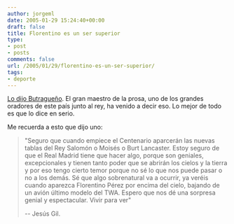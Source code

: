 ```yaml
---
author: jorgeml
date: 2005-01-29 15:24:40+00:00
draft: false
title: Florentino es un ser superior
type: 
- post
- posts
comments: false
url: /2005/01/29/florentino-es-un-ser-superior/
tags:
- deporte
---
```


[Lo dijo Butragueño](http://www.as.com/articulo.html?d_date=20050127&xref=20050127dasdaiftb_12&type=Tes&anchor=dasftb). El gran maestro de la prosa, uno de los grandes oradores de este país junto al rey, ha venido a decir eso. Lo mejor de todo es que lo dice en serio.

Me recuerda a esto que dijo uno:

>"Seguro que cuando empiece el Centenario aparcerán las nuevas tablas del
Rey Salomón o Moisés o Burt Lancaster. Estoy seguro de que el Real Madrid
tiene que hacer algo, porque son geniales, excepcionales y tienen tanto
poder que se abrirán los cielos y la tierra y por eso tengo cierto temor
porque no sé lo que nos puede pasar o no a los demás. Sé que algo
sobrenatural va a ocurrir, ya veréis cuando aparezca Florentino Pérez
por encima del cielo, bajando de un avión último modelo del TWA. Espero
que nos dé una sorpresa genial y espectacular. Vivir para ver"
>
>-- Jesús Gil.
